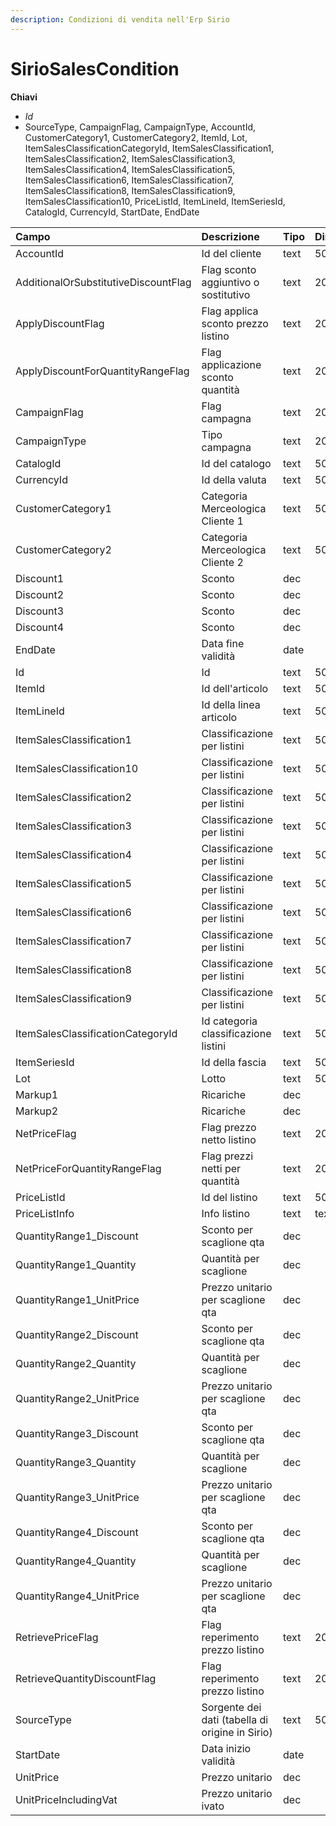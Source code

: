 ```yaml
---
description: Condizioni di vendita nell'Erp Sirio
---
```


# SirioSalesCondition

**Chiavi**

* _Id_
* SourceType, CampaignFlag, CampaignType, AccountId, CustomerCategory1, CustomerCategory2, ItemId, Lot, ItemSalesClassificationCategoryId, ItemSalesClassification1, ItemSalesClassification2, ItemSalesClassification3, ItemSalesClassification4, ItemSalesClassification5, ItemSalesClassification6, ItemSalesClassification7, ItemSalesClassification8, ItemSalesClassification9, ItemSalesClassification10, PriceListId, ItemLineId, ItemSeriesId, CatalogId, CurrencyId, StartDate, EndDate

| Campo | Descrizione | Tipo | Dimensione |
| :--- | :--- | :--- | :--- |
| AccountId | Id del cliente | text | 50 |
| AdditionalOrSubstitutiveDiscountFlag | Flag sconto aggiuntivo o sostitutivo | text | 20 |
| ApplyDiscountFlag | Flag applica sconto prezzo listino | text | 20 |
| ApplyDiscountForQuantityRangeFlag | Flag applicazione sconto quantità | text | 20 |
| CampaignFlag | Flag campagna | text | 20 |
| CampaignType | Tipo campagna | text | 20 |
| CatalogId | Id del catalogo | text | 50 |
| CurrencyId | Id della valuta | text | 50 |
| CustomerCategory1 | Categoria Merceologica Cliente 1 | text | 50 |
| CustomerCategory2 | Categoria Merceologica Cliente 2 | text | 50 |
| Discount1 | Sconto | dec |  |
| Discount2 | Sconto | dec |  |
| Discount3 | Sconto | dec |  |
| Discount4 | Sconto | dec |  |
| EndDate | Data fine validità | date |  |
| Id | Id | text | 50 |
| ItemId | Id dell'articolo | text | 50 |
| ItemLineId | Id della linea articolo | text | 50 |
| ItemSalesClassification1 | Classificazione per listini | text | 50 |
| ItemSalesClassification10 | Classificazione per listini | text | 50 |
| ItemSalesClassification2 | Classificazione per listini | text | 50 |
| ItemSalesClassification3 | Classificazione per listini | text | 50 |
| ItemSalesClassification4 | Classificazione per listini | text | 50 |
| ItemSalesClassification5 | Classificazione per listini | text | 50 |
| ItemSalesClassification6 | Classificazione per listini | text | 50 |
| ItemSalesClassification7 | Classificazione per listini | text | 50 |
| ItemSalesClassification8 | Classificazione per listini | text | 50 |
| ItemSalesClassification9 | Classificazione per listini | text | 50 |
| ItemSalesClassificationCategoryId | Id categoria classificazione listini | text | 50 |
| ItemSeriesId | Id della fascia | text | 50 |
| Lot | Lotto | text | 50 |
| Markup1 | Ricariche | dec |  |
| Markup2 | Ricariche | dec |  |
| NetPriceFlag | Flag prezzo netto listino | text | 20 |
| NetPriceForQuantityRangeFlag | Flag prezzi netti per quantità | text | 20 |
| PriceListId | Id del listino | text | 50 |
| PriceListInfo | Info listino | text | text |
| QuantityRange1\_Discount | Sconto per scaglione qta | dec |  |
| QuantityRange1\_Quantity | Quantità per scaglione | dec |  |
| QuantityRange1\_UnitPrice | Prezzo unitario per scaglione qta | dec |  |
| QuantityRange2\_Discount | Sconto per scaglione qta | dec |  |
| QuantityRange2\_Quantity | Quantità per scaglione | dec |  |
| QuantityRange2\_UnitPrice | Prezzo unitario per scaglione qta | dec |  |
| QuantityRange3\_Discount | Sconto per scaglione qta | dec |  |
| QuantityRange3\_Quantity | Quantità per scaglione | dec |  |
| QuantityRange3\_UnitPrice | Prezzo unitario per scaglione qta | dec |  |
| QuantityRange4\_Discount | Sconto per scaglione qta | dec |  |
| QuantityRange4\_Quantity | Quantità per scaglione | dec |  |
| QuantityRange4\_UnitPrice | Prezzo unitario per scaglione qta | dec |  |
| RetrievePriceFlag | Flag reperimento prezzo listino | text | 20 |
| RetrieveQuantityDiscountFlag | Flag reperimento prezzo listino | text | 20 |
| SourceType | Sorgente dei dati \(tabella di origine in Sirio\) | text | 50 |
| StartDate | Data inizio validità | date |  |
| UnitPrice | Prezzo unitario | dec |  |
| UnitPriceIncludingVat | Prezzo unitario ivato | dec |  |

